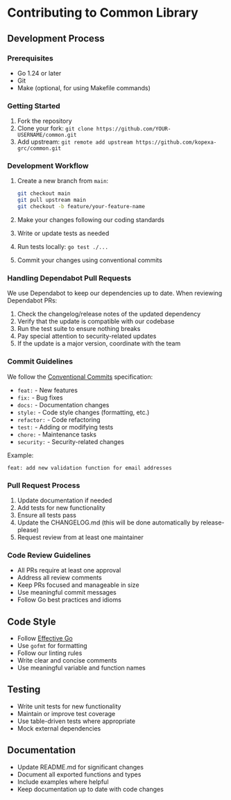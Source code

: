 # Contributing to Common Library

## Development Process

### Prerequisites
- Go 1.24 or later
- Git
- Make (optional, for using Makefile commands)

### Getting Started
1. Fork the repository
2. Clone your fork: `git clone https://github.com/YOUR-USERNAME/common.git`
3. Add upstream: `git remote add upstream https://github.com/kopexa-grc/common.git`

### Development Workflow
1. Create a new branch from `main`:
   ```bash
   git checkout main
   git pull upstream main
   git checkout -b feature/your-feature-name
   ```

2. Make your changes following our coding standards
3. Write or update tests as needed
4. Run tests locally: `go test ./...`
5. Commit your changes using conventional commits

### Handling Dependabot Pull Requests

We use Dependabot to keep our dependencies up to date. When reviewing Dependabot PRs:

1. Check the changelog/release notes of the updated dependency
2. Verify that the update is compatible with our codebase
3. Run the test suite to ensure nothing breaks
4. Pay special attention to security-related updates
5. If the update is a major version, coordinate with the team

### Commit Guidelines
We follow the [Conventional Commits](https://www.conventionalcommits.org/) specification:

- `feat:` - New features
- `fix:` - Bug fixes
- `docs:` - Documentation changes
- `style:` - Code style changes (formatting, etc.)
- `refactor:` - Code refactoring
- `test:` - Adding or modifying tests
- `chore:` - Maintenance tasks
- `security:` - Security-related changes

Example:
```
feat: add new validation function for email addresses
```

### Pull Request Process
1. Update documentation if needed
2. Add tests for new functionality
3. Ensure all tests pass
4. Update the CHANGELOG.md (this will be done automatically by release-please)
5. Request review from at least one maintainer

### Code Review Guidelines
- All PRs require at least one approval
- Address all review comments
- Keep PRs focused and manageable in size
- Use meaningful commit messages
- Follow Go best practices and idioms

## Code Style
- Follow [Effective Go](https://golang.org/doc/effective_go)
- Use `gofmt` for formatting
- Follow our linting rules
- Write clear and concise comments
- Use meaningful variable and function names

## Testing
- Write unit tests for new functionality
- Maintain or improve test coverage
- Use table-driven tests where appropriate
- Mock external dependencies

## Documentation
- Update README.md for significant changes
- Document all exported functions and types
- Include examples where helpful
- Keep documentation up to date with code changes 